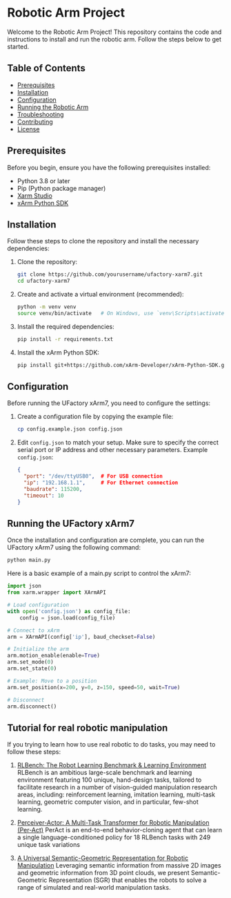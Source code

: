 

# Robotic Arm Project

Welcome to the Robotic Arm Project! This repository contains the code and instructions to install and run the robotic arm. Follow the steps below to get started.

## Table of Contents

- [Prerequisites](#prerequisites)
- [Installation](#installation)
- [Configuration](#configuration)
- [Running the Robotic Arm](#running-the-robotic-arm)
- [Troubleshooting](#troubleshooting)
- [Contributing](#contributing)
- [License](#license)

## Prerequisites

Before you begin, ensure you have the following prerequisites installed:

- Python 3.8 or later
- Pip (Python package manager)
- [Xarm Studio](https://www.ufactory.cc/ufactory-studio/)
- [xArm Python SDK](https://github.com/xArm-Developer/xArm-Python-SDK)

## Installation

Follow these steps to clone the repository and install the necessary dependencies:

1. Clone the repository:
    ```bash
    git clone https://github.com/yourusername/ufactory-xarm7.git
    cd ufactory-xarm7
    ```

2. Create and activate a virtual environment (recommended):
    ```bash
    python -m venv venv
    source venv/bin/activate   # On Windows, use `venv\Scripts\activate`
    ```

3. Install the required dependencies:
    ```bash
    pip install -r requirements.txt
    ```

4. Install the xArm Python SDK:
    ```bash
    pip install git+https://github.com/xArm-Developer/xArm-Python-SDK.git
    ```

## Configuration

Before running the UFactory xArm7, you need to configure the settings:

1. Create a configuration file by copying the example file:
    ```bash
    cp config.example.json config.json
    ```

2. Edit `config.json` to match your setup. Make sure to specify the correct serial port or IP address and other necessary parameters. Example `config.json`:
    ```json
    {
      "port": "/dev/ttyUSB0",  # For USB connection
      "ip": "192.168.1.1",     # For Ethernet connection
      "baudrate": 115200,
      "timeout": 10
    }
    ```

## Running the UFactory xArm7

Once the installation and configuration are complete, you can run the UFactory xArm7 using the following command:

```bash
python main.py
```

Here is a basic example of a main.py script to control the xArm7:
```python
import json
from xarm.wrapper import XArmAPI

# Load configuration
with open('config.json') as config_file:
    config = json.load(config_file)

# Connect to xArm
arm = XArmAPI(config['ip'], baud_checkset=False)

# Initialize the arm
arm.motion_enable(enable=True)
arm.set_mode(0)
arm.set_state(0)

# Example: Move to a position
arm.set_position(x=200, y=0, z=150, speed=50, wait=True)

# Disconnect
arm.disconnect()
```
## Tutorial for real robotic manipulation
If you trying to learn how to use real robotic to do tasks, you may need to follow these steps:

1.  [RLBench: The Robot Learning Benchmark & Learning Environment](https://sites.google.com/view/rlbench)
RLBench is an ambitious large-scale benchmark and learning environment featuring 100 unique, hand-design tasks, tailored to facilitate research in a number of vision-guided manipulation research areas, including: reinforcement learning, imitation learning, multi-task learning, geometric computer vision, and in particular, few-shot learning.

2.  [Perceiver-Actor: A Multi-Task Transformer for Robotic Manipulation (Per-Act)](https://peract.github.io/)
PerAct is an end-to-end behavior-cloning agent that can learn a single language-conditioned policy for 18 RLBench tasks with 249 unique task variations 

3.  [A Universal Semantic-Geometric Representation for Robotic Manipulation](https://semantic-geometric-representation.github.io/)
Leveraging semantic information from massive 2D images and geometric information from 3D point clouds, we present Semantic-Geometric Representation (SGR) that enables the robots to solve a range of simulated and real-world manipulation tasks. 



